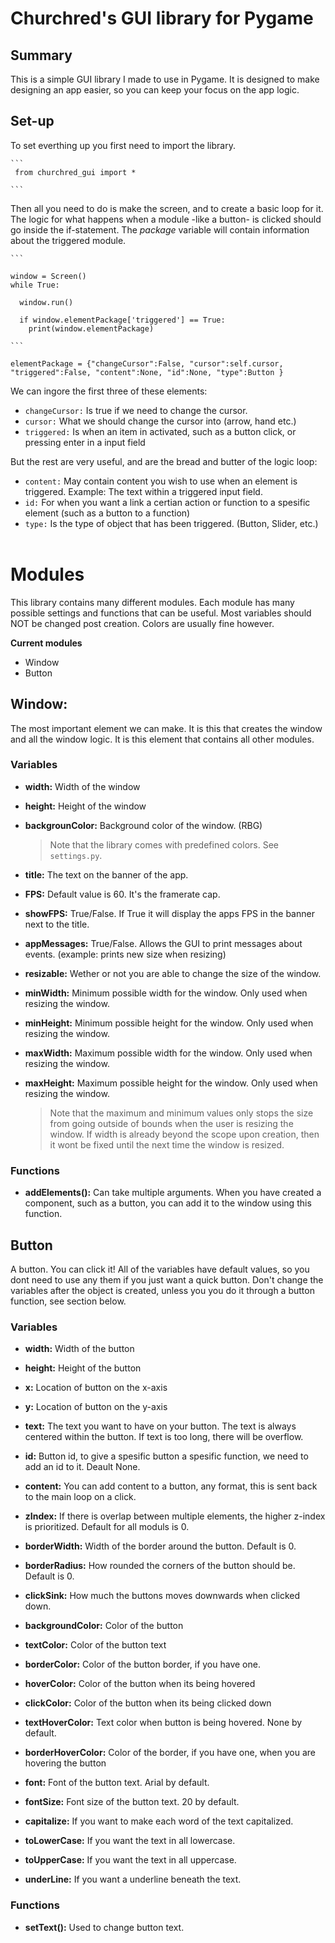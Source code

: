 
# Churchred's GUI library for Pygame

## Summary

This is a simple GUI library I made to use in Pygame. 
It is designed to make designing an app easier, so you can keep your focus on the app logic.


## Set-up

  To set everthing up you first need to import the library.

    ```
     from churchred_gui import *

    ```

    

  Then all you need to do is make the screen, and to create a basic loop for it.
  The logic for what happens when a module -like a button- is clicked should go inside the if-statement.
  The *package* variable will contain information about the triggered module.

    ```

    window = Screen()
    while True:

      window.run()
      
      if window.elementPackage['triggered'] == True:
        print(window.elementPackage)

    ```
  
  `elementPackage = {"changeCursor":False, "cursor":self.cursor, "triggered":False, "content":None, "id":None, "type":Button }`
  <br>

  We can ingore the first three of these elements:
  * `changeCursor:` Is true if we need to change the cursor. 
  * `cursor:` What we should change the cursor into (arrow, hand etc.)
  * `triggered:` Is when an item in activated, such as a button click, or pressing enter in a input field

  But the rest are very useful, and are the bread and butter of the logic loop:
  * `content:` May contain content you wish to use when an element is triggered. Example: The text within a triggered input field.
  * `id:` For when you want a link a certian action or function to a spesific element (such as a button to a function)
  * `type:` Is the type of object that has been triggered. (Button, Slider, etc.)<br><br>

    
# Modules
This library contains many different modules. 
Each module has many possible settings and functions that can be useful.
Most variables should NOT be changed post creation. Colors are usually fine however.

**Current modules**
* Window
* Button

## Window:
The most important element we can make. It is this that creates the window and all the window logic.
It is this element that contains all other modules.

### Variables

* **width:** Width of the window
* **height:** Height of the window 
* **backgrounColor:** Background color of the window. (RBG)
  > Note that the library comes with predefined colors. See `settings.py`.
* **title:** The text on the banner of the app.
* **FPS:** Default value is 60. It's the framerate cap.
* **showFPS:** True/False. If True it will display the apps FPS in the banner next to the title.
* **appMessages:** True/False. Allows the GUI to print messages about events. (example: prints new size when resizing)

* **resizable:** Wether or not you are able to change the size of the window.
* **minWidth:** Minimum possible width for the window. Only used when resizing the window. 
* **minHeight:** Minimum possible height for the window. Only used when resizing the window. 
* **maxWidth:** Maximum possible width for the window. Only used when resizing the window. 
* **maxHeight:** Maximum possible height for the window. Only used when resizing the window. 
  > Note that the maximum and minimum values only stops the size from going outside of bounds when the user is resizing the window. If width is already beyond the scope upon creation, then it wont be fixed until the next time the window is resized.



### Functions
* **addElements():** Can take multiple arguments. When you have created a component, such as a button, you can add it to the window using this function.


## Button
A button. You can click it!
All of the variables have default values, so you dont need to use any them if you just want a quick button.
Don't change the variables after the object is created, unless you you do it through a button function, see section below.

### Variables
* **width:** Width of the button
* **height:** Height of the button
* **x:** Location of button on the x-axis
* **y:** Location of button on the y-axis

* **text:** The text you want to have on your button. The text is always centered within the button. If text is too long, there will be overflow.
* **id:** Button id, to give a spesific button a spesific function, we need to add an id to it. Deault None.
* **content:** You can add content to a button, any format, this is sent back to the main loop on a click. 
* **zIndex:** If there is overlap between multiple elements, the higher z-index is prioritized. Default for all moduls is 0.

* **borderWidth:** Width of the border around the button. Default is 0.
* **borderRadius:** How rounded the corners of the button should be. Default is 0.
* **clickSink:** How much  the buttons moves downwards when clicked down.

* **backgroundColor:** Color of the button
* **textColor:** Color of the button text
* **borderColor:** Color of the button border, if you have one.

* **hoverColor:** Color of the button when its being hovered
* **clickColor:** Color of the button when its being clicked down
* **textHoverColor:** Text color when button is being hovered. None by default.
* **borderHoverColor:** Color of the border, if you have one, when you are hovering the button

* **font:** Font of the button text. Arial by default.
* **fontSize:** Font size of the button text. 20 by default.

* **capitalize:** If you want to make each word of the text capitalized.
* **toLowerCase:** If you want the text in all lowercase.
* **toUpperCase:** If you want the text in all uppercase.
* **underLine:** If you want a underline beneath the text.

### Functions
* **setText():** Used to change button text.     